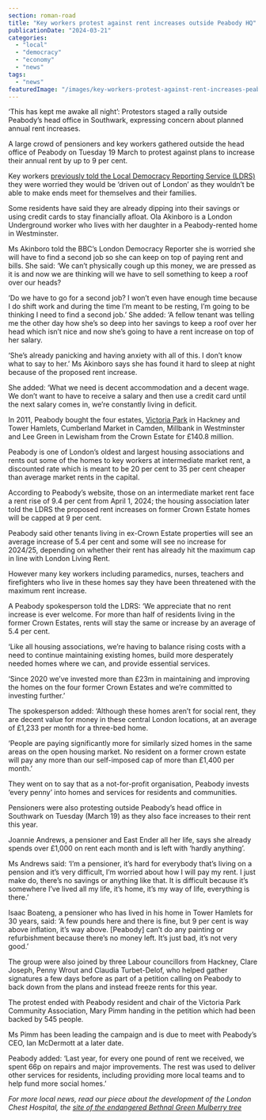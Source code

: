 ```yaml
---
section: roman-road
title: "Key workers protest against rent increases outside Peabody HQ"
publicationDate: "2024-03-21"
categories: 
  - "local"
  - "democracy"
  - "economy"
  - "news"
tags: 
  - "news"
featuredImage: "/images/key-workers-protest-against-rent-increases-peabody.jpg"
---
```


‘This has kept me awake all night’: Protestors staged a rally outside Peabody’s head office in Southwark, expressing concern about planned annual rent increases. 

A large crowd of pensioners and key workers gathered outside the head office of Peabody on Tuesday 19 March to protest against plans to increase their annual rent by up to 9 per cent. 

Key workers [previously told the Local Democracy Reporting Service (LDRS)](https://romanroadlondon.com/peabody-housing-association-key-workers-rents-increase/) they were worried they would be ‘driven out of London’ as they wouldn’t be able to make ends meet for themselves and their families.

Some residents have said they are already dipping into their savings or using credit cards to stay financially afloat. Ola Akinboro is a London Underground worker who lives with her daughter in a Peabody-rented home in Westminster.

Ms Akinboro told the BBC’s London Democracy Reporter she is worried she will have to find a second job so she can keep on top of paying rent and bills. She said: ‘We can’t physically cough up this money, we are pressed as it is and now we are thinking will we have to sell something to keep a roof over our heads?

‘Do we have to go for a second job? I won’t even have enough time because I do shift work and during the time I’m meant to be resting, I’m going to be thinking I need to find a second job.’ She added: ‘A fellow tenant was telling me the other day how she’s so deep into her savings to keep a roof over her head which isn’t nice and now she’s going to have a rent increase on top of her salary.

‘She’s already panicking and having anxiety with all of this. I don’t know what to say to her.’ Ms Akinboro says she has found it hard to sleep at night because of the proposed rent increase. 

She added: ‘What we need is decent accommodation and a decent wage. We don’t want to have to receive a salary and then use a credit card until the next salary comes in, we’re constantly living in deficit.

In 2011, Peabody bought the four estates, [Victoria Park](https://romanroadlondon.com/discover-bow-victoria-park-market/) in Hackney and Tower Hamlets, Cumberland Market in Camden, Millbank in Westminster and Lee Green in Lewisham from the Crown Estate for £140.8 million.

Peabody is one of London’s oldest and largest housing associations and rents out some of the homes to key workers at intermediate market rent, a discounted rate which is meant to be 20 per cent to 35 per cent cheaper than average market rents in the capital. 

According to Peabody’s website, those on an intermediate market rent face a rent rise of 9.4 per cent from April 1, 2024; the housing association later told the LDRS the proposed rent increases on former Crown Estate homes will be capped at 9 per cent.

Peabody said other tenants living in ex-Crown Estate properties will see an average increase of 5.4 per cent and some will see no increase for 2024/25, depending on whether their rent has already hit the maximum cap in line with London Living Rent. 

However many key workers including paramedics, nurses, teachers and firefighters who live in these homes say they have been threatened with the maximum rent increase.

A Peabody spokesperson told the LDRS: ‘We appreciate that no rent increase is ever welcome. For more than half of residents living in the former Crown Estates, rents will stay the same or increase by an average of 5.4 per cent.

‘Like all housing associations, we’re having to balance rising costs with a need to continue maintaining existing homes, build more desperately needed homes where we can, and provide essential services.

‘Since 2020 we’ve invested more than £23m in maintaining and improving the homes on the four former Crown Estates and we’re committed to investing further.’

The spokesperson added: ‘Although these homes aren’t for social rent, they are decent value for money in these central London locations, at an average of £1,233 per month for a three-bed home.

‘People are paying significantly more for similarly sized homes in the same areas on the open housing market. No resident on a former crown estate will pay any more than our self-imposed cap of more than £1,400 per month.’

They went on to say that as a not-for-profit organisation, Peabody invests ‘every penny’ into homes and services for residents and communities.

Pensioners were also protesting outside Peabody’s head office in Southwark on Tuesday (March 19) as they also face increases to their rent this year. 

Joannie Andrews, a pensioner and East Ender all her life, says she already spends over £1,000 on rent each month and is left with ‘hardly anything’.

Ms Andrews said: ‘I’m a pensioner, it’s hard for everybody that’s living on a pension and it’s very difficult, I’m worried about how I will pay my rent. I just make do, there’s no savings or anything like that. It is difficult because it’s somewhere I’ve lived all my life, it’s home, it’s my way of life, everything is there.’

Isaac Boateng, a pensioner who has lived in his home in Tower Hamlets for 30 years, said: ‘A few pounds here and there is fine, but 9 per cent is way above inflation, it’s way above. \[Peabody\] can’t do any painting or refurbishment because there’s no money left. It’s just bad, it’s not very good.’

The group were also joined by three Labour councillors from Hackney, Clare Joseph, Penny Wrout and Claudia Turbet-Delof, who helped gather signatures a few days before as part of a petition calling on Peabody to back down from the plans and instead freeze rents for this year.

The protest ended with Peabody resident and chair of the Victoria Park Community Association, Mary Pimm handing in the petition which had been backed by 545 people. 

Ms Pimm has been leading the campaign and is due to meet with Peabody’s CEO, Ian McDermott at a later date.

Peabody added: ‘Last year, for every one pound of rent we received, we spent 66p on repairs and major improvements. The rest was used to deliver other services for residents, including providing more local teams and to help fund more social homes.’

_For more local news, read our piece about the development of the London Chest Hospital, the_ [_site of the endangered Bethnal Green Mulberry tree_](https://romanroadlondon.com/london-chest-hospital-mulberry-tree-new-clarion-development-proposal/)

